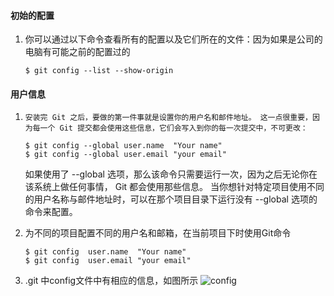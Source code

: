 #### 初始的配置

1. 你可以通过以下命令查看所有的配置以及它们所在的文件：因为如果是公司的电脑有可能之前的配置过的

     ```console
     $ git config --list --show-origin
     ```

     

#### 用户信息

1.     安装完 Git 之后，要做的第一件事就是设置你的用户名和邮件地址。 这一点很重要，因为每一个 Git 提交都会使用这些信息，它们会写入到你的每一次提交中，不可更改：
  
     ```console
     $ git config --global user.name  "Your name"
     $ git config --global user.email "your email"
   ```
   如果使用了 --global 选项，那么该命令只需要运行一次，因为之后无论你在该系统上做任何事情， Git 都会使用那些信息。 当你想针对特定项目使用不同的用户名称与邮件地址时，可以在那个项目目录下运行没有 --global 选项的命令来配置。
   
2.  为不同的项目配置不同的用户名和邮箱，在当前项目下时使用Git命令
      ```console
     $ git config  user.name  "Your name"
     $ git config  user.email "your email"
      ```
3. .git 中config文件中有相应的信息，如图所示
![config](pic/%E6%89%B9%E6%B3%A8%202020-07-18%20095218-1595038199872.png)